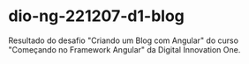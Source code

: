 # dio-ng-221207-d1-blog
Resultado do desafio "Criando um Blog com Angular" do curso "Começando no Framework Angular" da Digital Innovation One.
